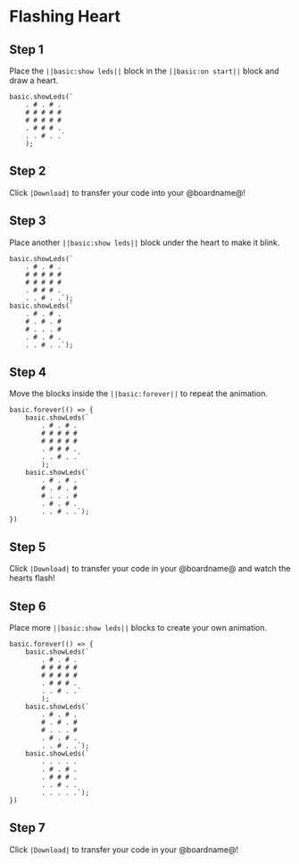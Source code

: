 # Flashing Heart

## Step 1

Place the `||basic:show leds||` block in the `||basic:on start||` block and draw a heart.

```blocks
basic.showLeds(`
    . # . # .
    # # # # #
    # # # # #
    . # # # .
    . . # . .`
    );
```

## Step 2

Click `|Download|` to transfer your code into your @boardname@!

## Step 3

Place another `||basic:show leds||` block under the heart to make it blink.

```blocks
basic.showLeds(`
    . # . # .
    # # # # #
    # # # # #
    . # # # .
    . . # . .`);
basic.showLeds(`
    . # . # .
    # . # . #
    # . . . #
    . # . # .
    . . # . .`);
```

## Step 4

Move the blocks inside the `||basic:forever||` to repeat the animation.

```block
basic.forever(() => {
    basic.showLeds(`
        . # . # .
        # # # # #
        # # # # #
        . # # # .
        . . # . .`
        );
    basic.showLeds(`
        . # . # .
        # . # . #
        # . . . #
        . # . # .
        . . # . .`);
})
```

## Step 5

Click `|Download|` to transfer your code in your @boardname@ and watch the hearts flash!

## Step 6

Place more `||basic:show leds||` blocks to create your own animation.

```blocks
basic.forever(() => {
    basic.showLeds(`
        . # . # .
        # # # # #
        # # # # #
        . # # # .
        . . # . .`
        );
    basic.showLeds(`
        . # . # .
        # . # . #
        # . . . #
        . # . # .
        . . # . .`);
    basic.showLeds(`
        . . . . .
        . # . # .
        . # # # .
        . . # . .
        . . . . .`);
})
```

## Step 7

Click `|Download|` to transfer your code in your @boardname@!
